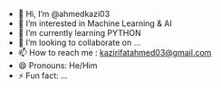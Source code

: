 - 👋 Hi, I’m @ahmedkazi03
- 👀 I’m interested in Machine Learning & AI
- 🌱 I’m currently learning PYTHON
- 💞️ I’m looking to collaborate on ...
- 📫 How to reach me : kazirifatahmed03@gmail.com
- 😄 Pronouns: He/Him
- ⚡ Fun fact: ...

<!---
ahmedkazi03/ahmedkazi03 is a ✨ special ✨ repository because its `README.md` (this file) appears on your GitHub profile.
You can click the Preview link to take a look at your changes.
--->
